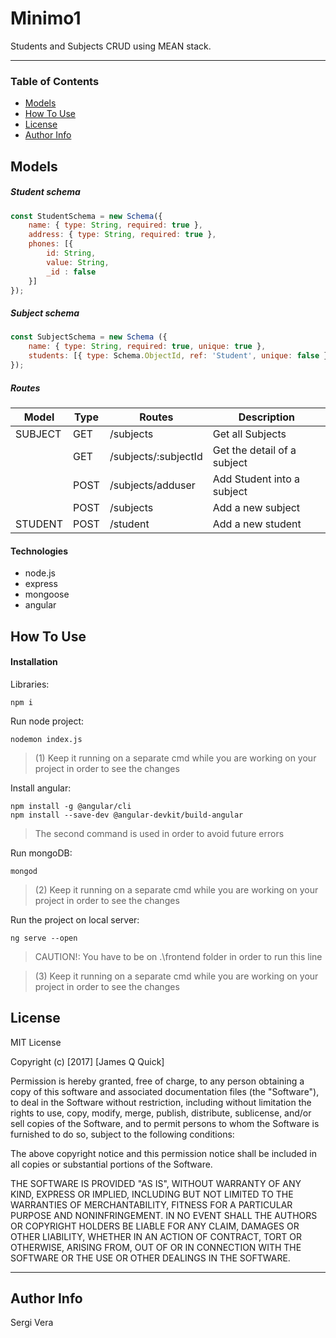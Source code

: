 # Minimo1

Students and Subjects CRUD using MEAN stack.

---

### Table of Contents

- [Models](#models)
- [How To Use](#how-to-use)
- [License](#license)
- [Author Info](#author-info)

## Models

##### Student schema

```javascript
const StudentSchema = new Schema({
    name: { type: String, required: true },
    address: { type: String, required: true },
    phones: [{
        id: String,
        value: String,
        _id : false
    }]
});
```

##### Subject schema

```javascript
const SubjectSchema = new Schema ({
    name: { type: String, required: true, unique: true },
    students: [{ type: Schema.ObjectId, ref: 'Student', unique: false }]
});
```

##### Routes

| Model | Type | Routes | Description |
| --- | --- | --- | --- |
| SUBJECT | GET | /subjects | Get all Subjects |
|  | GET | /subjects/:subjectId | Get the detail of a subject |
|  | POST | /subjects/adduser | Add Student into a subject |
|  | POST | /subjects | Add a new subject |
| STUDENT | POST | /student | Add a new student |


#### Technologies

- node.js
- express
- mongoose
- angular

## How To Use

#### Installation

Libraries:

```
npm i
```

Run node project:

```
nodemon index.js
```
>(1) Keep it running on a separate cmd while you are working on your project in order to see the changes   

Install angular:

```
npm install -g @angular/cli
npm install --save-dev @angular-devkit/build-angular
```

>The second command is used in order to avoid future errors

Run mongoDB:

```
mongod
```

>(2) Keep it running on a separate cmd while you are working on your project in order to see the changes  

Run the project on local server:

```
ng serve --open
```
>CAUTION!: You have to be on .\frontend folder in order to run this line 

>(3) Keep it running on a separate cmd while you are working on your project in order to see the changes   

## License

MIT License

Copyright (c) [2017] [James Q Quick]

Permission is hereby granted, free of charge, to any person obtaining a copy
of this software and associated documentation files (the "Software"), to deal
in the Software without restriction, including without limitation the rights
to use, copy, modify, merge, publish, distribute, sublicense, and/or sell
copies of the Software, and to permit persons to whom the Software is
furnished to do so, subject to the following conditions:

The above copyright notice and this permission notice shall be included in all
copies or substantial portions of the Software.

THE SOFTWARE IS PROVIDED "AS IS", WITHOUT WARRANTY OF ANY KIND, EXPRESS OR
IMPLIED, INCLUDING BUT NOT LIMITED TO THE WARRANTIES OF MERCHANTABILITY,
FITNESS FOR A PARTICULAR PURPOSE AND NONINFRINGEMENT. IN NO EVENT SHALL THE
AUTHORS OR COPYRIGHT HOLDERS BE LIABLE FOR ANY CLAIM, DAMAGES OR OTHER
LIABILITY, WHETHER IN AN ACTION OF CONTRACT, TORT OR OTHERWISE, ARISING FROM,
OUT OF OR IN CONNECTION WITH THE SOFTWARE OR THE USE OR OTHER DEALINGS IN THE
SOFTWARE.

---

## Author Info

Sergi Vera
